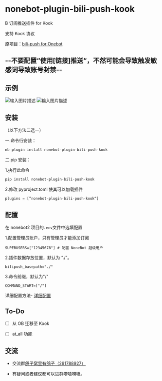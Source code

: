 # nonebot-plugin-bili-push-kook

B 订阅推送插件 for Kook

支持 Kook 协议

原项目：[bili-push for Onebot](https://github.com/SuperGuGuGu/nonebot_plugin_bili_push)

## --不要配置“使用\[链接]推送“，不然可能会导致触发敏感词导致账号封禁--

## 示例

![输入图片描述](README_md_files/9cf89890-0952-11ee-8733-25d9c7397331.jpeg?v=1&type=image)
![输入图片描述](README_md_files/7fd7ee50-0952-11ee-8733-25d9c7397331.jpeg?v=1&type=image)

## 安装

（以下方法二选一）

一.命令行安装：

```python
nb plugin install nonebot-plugin-bili-push-kook
```

二.pip 安装：

1.执行此命令

```python
pip install nonebot-plugin-bili-push-kook
```

2.修改 pyproject.toml 使其可以加载插件

```python
plugins = [”nonebot-plugin-bili-push-kook“]
```

## 配置

在 nonebot2 项目的`.env`文件中选填配置

1.配置管理员账户，只有管理员才能添加订阅

```markup
SUPERUSERS=["12345678"] # 配置 NoneBot 超级用户
```

2.插件数据存放位置，默认为 “./”。

```markup
bilipush_basepath="./"
```

3.命令前缀，默认为"/"

```markup
COMMAND_START=["/"]
```

详细配置方法- [详细配置](https://github.com/SuperGuGuGu/nonebot_plugin_bili_push_kook/blob/master/Config.md)

## To-Do

- [ ] 从 OB 迁移至 Kook

- [ ] at_all 功能

## 交流

- 交流群[鸽子窝里有鸽子（291788927）](https://qm.qq.com/cgi-bin/qm/qr?k=QhOk7Z2jaXBOnAFfRafEy9g5WoiETQhy&jump_from=webapi&authKey=fCvx/auG+QynlI8bcFNs4Csr2soR8UjzuwLqrDN9F8LDwJrwePKoe89psqpozg/m)

- 有疑问或者建议都可以进群唠嗑唠嗑。
